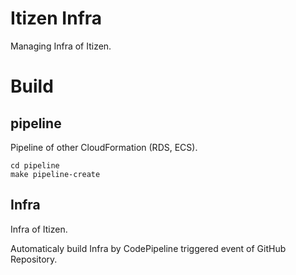 # Itizen Infra

Managing Infra of Itizen.

# Build

## pipeline

Pipeline of other CloudFormation (RDS, ECS).

```
cd pipeline
make pipeline-create
```

## Infra

Infra of Itizen.

Automaticaly build Infra by CodePipeline triggered event of GitHub Repository.
